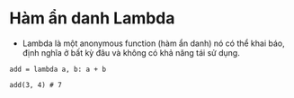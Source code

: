 # Hàm ẩn danh Lambda

- Lambda là một anonymous function (hàm ẩn danh) nó có thể khai báo, định nghĩa ở bất kỳ đâu và không có khả năng tái sử dụng.

```
add = lambda a, b: a + b

add(3, 4) # 7
```












